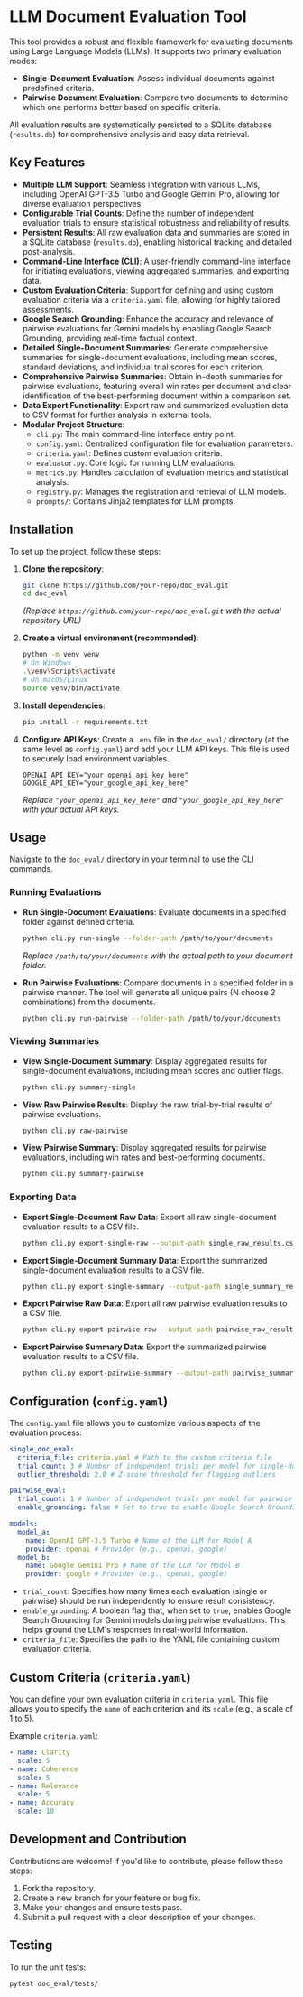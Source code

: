 # LLM Document Evaluation Tool

This tool provides a robust and flexible framework for evaluating documents using Large Language Models (LLMs). It supports two primary evaluation modes:

*   **Single-Document Evaluation**: Assess individual documents against predefined criteria.
*   **Pairwise Document Evaluation**: Compare two documents to determine which one performs better based on specific criteria.

All evaluation results are systematically persisted to a SQLite database (`results.db`) for comprehensive analysis and easy data retrieval.

## Key Features

*   **Multiple LLM Support**: Seamless integration with various LLMs, including OpenAI GPT-3.5 Turbo and Google Gemini Pro, allowing for diverse evaluation perspectives.
*   **Configurable Trial Counts**: Define the number of independent evaluation trials to ensure statistical robustness and reliability of results.
*   **Persistent Results**: All raw evaluation data and summaries are stored in a SQLite database (`results.db`), enabling historical tracking and detailed post-analysis.
*   **Command-Line Interface (CLI)**: A user-friendly command-line interface for initiating evaluations, viewing aggregated summaries, and exporting data.
*   **Custom Evaluation Criteria**: Support for defining and using custom evaluation criteria via a `criteria.yaml` file, allowing for highly tailored assessments.
*   **Google Search Grounding**: Enhance the accuracy and relevance of pairwise evaluations for Gemini models by enabling Google Search Grounding, providing real-time factual context.
*   **Detailed Single-Document Summaries**: Generate comprehensive summaries for single-document evaluations, including mean scores, standard deviations, and individual trial scores for each criterion.
*   **Comprehensive Pairwise Summaries**: Obtain in-depth summaries for pairwise evaluations, featuring overall win rates per document and clear identification of the best-performing document within a comparison set.
*   **Data Export Functionality**: Export raw and summarized evaluation data to CSV format for further analysis in external tools.
*   **Modular Project Structure**:
    *   `cli.py`: The main command-line interface entry point.
    *   `config.yaml`: Centralized configuration file for evaluation parameters.
    *   `criteria.yaml`: Defines custom evaluation criteria.
    *   `evaluator.py`: Core logic for running LLM evaluations.
    *   `metrics.py`: Handles calculation of evaluation metrics and statistical analysis.
    *   `registry.py`: Manages the registration and retrieval of LLM models.
    *   `prompts/`: Contains Jinja2 templates for LLM prompts.

## Installation

To set up the project, follow these steps:

1.  **Clone the repository**:
    ```bash
    git clone https://github.com/your-repo/doc_eval.git
    cd doc_eval
    ```
    *(Replace `https://github.com/your-repo/doc_eval.git` with the actual repository URL)*

2.  **Create a virtual environment (recommended)**:
    ```bash
    python -m venv venv
    # On Windows
    .\venv\Scripts\activate
    # On macOS/Linux
    source venv/bin/activate
    ```

3.  **Install dependencies**:
    ```bash
    pip install -r requirements.txt
    ```

4.  **Configure API Keys**:
    Create a `.env` file in the `doc_eval/` directory (at the same level as `config.yaml`) and add your LLM API keys. This file is used to securely load environment variables.

    ```
    OPENAI_API_KEY="your_openai_api_key_here"
    GOOGLE_API_KEY="your_google_api_key_here"
    ```
    *Replace `"your_openai_api_key_here"` and `"your_google_api_key_here"` with your actual API keys.*

## Usage

Navigate to the `doc_eval/` directory in your terminal to use the CLI commands.

### Running Evaluations

*   **Run Single-Document Evaluations**:
    Evaluate documents in a specified folder against defined criteria.
    ```bash
    python cli.py run-single --folder-path /path/to/your/documents
    ```
    *Replace `/path/to/your/documents` with the actual path to your document folder.*

*   **Run Pairwise Evaluations**:
    Compare documents in a specified folder in a pairwise manner. The tool will generate all unique pairs (N choose 2 combinations) from the documents.
    ```bash
    python cli.py run-pairwise --folder-path /path/to/your/documents
    ```

### Viewing Summaries

*   **View Single-Document Summary**:
    Display aggregated results for single-document evaluations, including mean scores and outlier flags.
    ```bash
    python cli.py summary-single
    ```

*   **View Raw Pairwise Results**:
    Display the raw, trial-by-trial results of pairwise evaluations.
    ```bash
    python cli.py raw-pairwise
    ```

*   **View Pairwise Summary**:
    Display aggregated results for pairwise evaluations, including win rates and best-performing documents.
    ```bash
    python cli.py summary-pairwise
    ```

### Exporting Data

*   **Export Single-Document Raw Data**:
    Export all raw single-document evaluation results to a CSV file.
    ```bash
    python cli.py export-single-raw --output-path single_raw_results.csv
    ```

*   **Export Single-Document Summary Data**:
    Export the summarized single-document evaluation results to a CSV file.
    ```bash
    python cli.py export-single-summary --output-path single_summary_results.csv
    ```

*   **Export Pairwise Raw Data**:
    Export all raw pairwise evaluation results to a CSV file.
    ```bash
    python cli.py export-pairwise-raw --output-path pairwise_raw_results.csv
    ```

*   **Export Pairwise Summary Data**:
    Export the summarized pairwise evaluation results to a CSV file.
    ```bash
    python cli.py export-pairwise-summary --output-path pairwise_summary_results.csv
    ```

## Configuration (`config.yaml`)

The `config.yaml` file allows you to customize various aspects of the evaluation process:

```yaml
single_doc_eval:
  criteria_file: criteria.yaml # Path to the custom criteria file
  trial_count: 3 # Number of independent trials per model for single-doc eval
  outlier_threshold: 2.0 # Z-score threshold for flagging outliers

pairwise_eval:
  trial_count: 1 # Number of independent trials per model for pairwise eval (typically 1)
  enable_grounding: false # Set to true to enable Google Search Grounding for Gemini models

models:
  model_a:
    name: OpenAI GPT-3.5 Turbo # Name of the LLM for Model A
    provider: openai # Provider (e.g., openai, google)
  model_b:
    name: Google Gemini Pro # Name of the LLM for Model B
    provider: google # Provider (e.g., openai, google)
```

*   `trial_count`: Specifies how many times each evaluation (single or pairwise) should be run independently to ensure result consistency.
*   `enable_grounding`: A boolean flag that, when set to `true`, enables Google Search Grounding for Gemini models during pairwise evaluations. This helps ground the LLM's responses in real-world information.
*   `criteria_file`: Specifies the path to the YAML file containing custom evaluation criteria.

## Custom Criteria (`criteria.yaml`)

You can define your own evaluation criteria in `criteria.yaml`. This file allows you to specify the `name` of each criterion and its `scale` (e.g., a scale of 1 to 5).

Example `criteria.yaml`:

```yaml
- name: Clarity
  scale: 5
- name: Coherence
  scale: 5
- name: Relevance
  scale: 5
- name: Accuracy
  scale: 10
```

## Development and Contribution

Contributions are welcome! If you'd like to contribute, please follow these steps:

1.  Fork the repository.
2.  Create a new branch for your feature or bug fix.
3.  Make your changes and ensure tests pass.
4.  Submit a pull request with a clear description of your changes.

## Testing

To run the unit tests:

```bash
pytest doc_eval/tests/